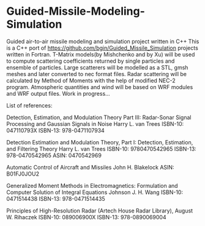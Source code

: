 # Guided-Missile-Modeling-Simulation
Guided air-to-air missile modeling and simulation project written in C++
This is a C++ port of https://github.com/bgin/Guided_Missile_Simulation projects written in Fortran.
T-Matrix models(by Mishchenko and by Xu) will be used to compute scattering coefficients returned by single particles and ensemble of particles. Large scatterers will be modelled as a STL, gmsh meshes and later converted to nec format files. Radar scattering will be calculated by Method of Moments with the help of modified NEC-2 program. Atmospheric quantities and wind will be based on WRF modules and WRF output files. Work in progress...

List of references:

Detection, Estimation, and Modulation Theory Part III: Radar-Sonar Signal Processing and Gaussian Signals in Noise Harry L. van Trees ISBN-10: 047110793X ISBN-13: 978-0471107934

Detection Estimation and Modulation Theory, Part I: Detection, Estimation, and Filtering Theory Harry L. van Trees ISBN-10: 9780470542965 ISBN-13: 978-0470542965 ASIN: 0470542969

Automatic Control of Aircraft and Missiles John H. Blakelock ASIN: B01FJ0JOU2

Generalized Moment Methods in Electromagnetics: Formulation and Computer Solution of Integral Equations Johnson J. H. Wang ISBN-10: 0471514438 ISBN-13: 978-0471514435

Principles of High-Resolution Radar (Artech House Radar Library), August W. Rihaczek ISBN-10: 089006900X
ISBN-13: 978-0890069004

